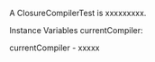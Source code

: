 A ClosureCompilerTest is xxxxxxxxx.Instance Variables	currentCompiler:		<Object>currentCompiler	- xxxxx